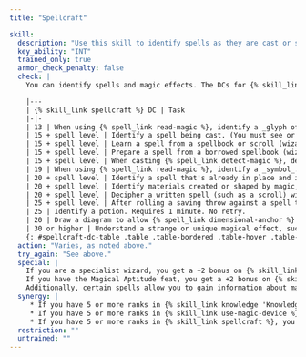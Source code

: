```yaml
---
title: "Spellcraft"

skill:
  description: "Use this skill to identify spells as they are cast or spells already in place."
  key_ability: "INT"
  trained_only: true
  armor_check_penalty: false
  check: |
    You can identify spells and magic effects. The DCs for {% skill_link spellcraft %} checks relating to various tasks are summarized on the table above.

    |---
    | {% skill_link spellcraft %} DC | Task
    |-|-
    | 13 | When using {% spell_link read-magic %}, identify a _glyph of warding_. No action required.
    | 15 + spell level | Identify a spell being cast. (You must see or hear the spell's verbal or somatic components.) No action required. No retry.
    | 15 + spell level | Learn a spell from a spellbook or scroll (wizard only). No retry for that spell until you gain at least 1 rank in {% skill_link spellcraft %} (even if you find another source to try to learn the spell from). Requires 8 hours.
    | 15 + spell level | Prepare a spell from a borrowed spellbook (wizard only). One try per day. No extra time required.
    | 15 + spell level | When casting {% spell_link detect-magic %}, determine the school of magic involved in the aura of a single item or creature you can see. (If the aura is not a spell effect, the DC is 15 + one-half caster level.) No action required.
    | 19 | When using {% spell_link read-magic %}, identify a _symbol_. No action required.
    | 20 + spell level | Identify a spell that's already in place and in effect. You must be able to see or detect the effects of the spell. No action required. No retry.
    | 20 + spell level | Identify materials created or shaped by magic, such as noting that an iron wall is the result of a {% spell_link wall-of iron-of iron %}of ironspell. No action required. No retry.
    | 20 + spell level | Decipher a written spell (such as a scroll) without using {% spell_link read-magic %}. One try per day. Requires a full-round action.
    | 25 + spell level | After rolling a saving throw against a spell targeted on you, determine what that spell was. No action required. No retry.
    | 25 | Identify a potion. Requires 1 minute. No retry.
    | 20 | Draw a diagram to allow {% spell_link dimensional-anchor %} to be cast on a {% spell_link magic-circle %} spell. Requires 10 minutes. No retry. This check is made secretly so you do not know the result.
    | 30 or higher | Understand a strange or unique magical effect, such as the effects of a magic stream. Time required varies. No retry.
    {: #spellcraft-dc-table .table .table-bordered .table-hover .table-striped data-caption="Table: Spellcraft DCs" }
  action: "Varies, as noted above."
  try_again: "See above."
  special: |
    If you are a specialist wizard, you get a +2 bonus on {% skill_link spellcraft %} checks when dealing with a spell or effect from your specialty school. You take a -5 penalty when dealing with a spell or effect from a prohibited school (and some tasks, such as learning a prohibited spell, are just impossible).
    If you have the Magical Aptitude feat, you get a +2 bonus on {% skill_link spellcraft %} checks.
    Additionally, certain spells allow you to gain information about magic, provided that you make a successful {% skill_link spellcraft %} check as detailed in the spell description.
  synergy: |
     * If you have 5 or more ranks in {% skill_link knowledge 'Knowledge (Arcana)' %}, you get a synergy bonus on {% skill_link spellcraft %} checks.
     * If you have 5 or more ranks in {% skill_link use-magic-device %}, you get a synergy bonus on {% skill_link spellcraft %} checks to decipher spells on scrolls.
     * If you have 5 or more ranks in {% skill_link spellcraft %}, you get a synergy bonus on {% skill_link use-magic-device %} checks related to scrolls.
  restriction: ""
  untrained: ""
---
```

